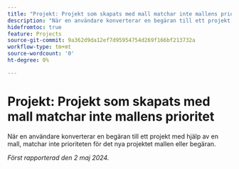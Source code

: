 ```yaml
---
title: "Projekt: Projekt som skapats med mall matchar inte mallens prioritet"
description: "När en användare konverterar en begäran till ett projekt med hjälp av en mall matchar inte prioriteten för det nya projektet mallen eller begäran."
hidefromtoc: true
feature: Projects
source-git-commit: 9a362d9da12ef7d95954754d269f166bf213732a
workflow-type: tm+mt
source-wordcount: '0'
ht-degree: 0%

---
```



# Projekt: Projekt som skapats med mall matchar inte mallens prioritet

När en användare konverterar en begäran till ett projekt med hjälp av en mall, matchar inte prioriteten för det nya projektet mallen eller begäran.

_Först rapporterad den 2 maj 2024._


